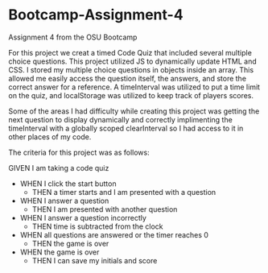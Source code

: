 # Bootcamp-Assignment-4
Assignment 4 from the OSU Bootcamp

For this project we  creat a timed Code Quiz that included several multiple choice questions. This project utilized JS to dynamically update HTML and CSS. I stored my multiple choice questions in objects inside an array. This allowed me easily access the question itself, the answers, and store the correct answer for a reference. A timeInterval was utilized to put a time limit on the quiz, and localStorage was utilized to keep track of players scores. 

Some of the areas I had difficulty while creating this project was getting the next question to display dynamically and correctly implimenting the timeInterval with a globally scoped clearInterval so I had access to it in other places of my code.

The criteria for this project was as follows: 

GIVEN I am taking a code quiz

- WHEN I click the start button
  - THEN a timer starts and I am presented with a question
- WHEN I answer a question
  - THEN I am presented with another question
- WHEN I answer a question incorrectly
  - THEN time is subtracted from the clock
- WHEN all questions are answered or the timer reaches 0
  - THEN the game is over
- WHEN the game is over
  - THEN I can save my initials and score
  
  

